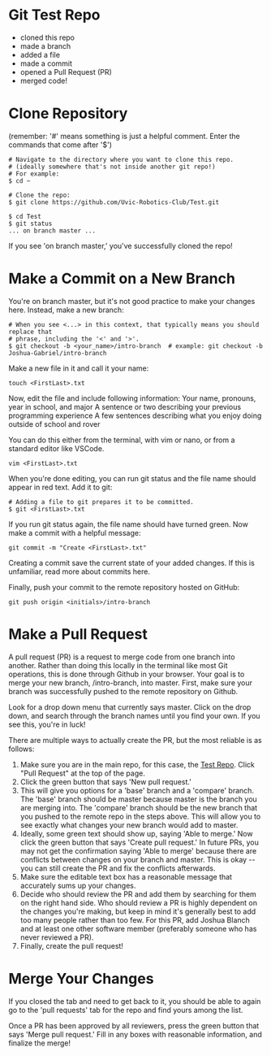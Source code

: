 # Git Test Repo

- cloned this repo
- made a branch
- added a file
- made a commit
- opened a Pull Request (PR)
- merged code!


# Clone Repository
(remember: '#' means something is just a helpful comment. Enter the commands that come after '$')
```
# Navigate to the directory where you want to clone this repo.
# (ideally somewhere that's not inside another git repo!)
# For example:
$ cd ~

# Clone the repo:
$ git clone https://github.com/Uvic-Robotics-Club/Test.git

$ cd Test
$ git status
... on branch master ...
```

If you see 'on branch master,' you've successfully cloned the repo!

# Make a Commit on a New Branch
You're on branch master, but it's not good practice to make your changes here. Instead, make a new branch:

```
# When you see <...> in this context, that typically means you should replace that
# phrase, including the '<' and '>'.
$ git checkout -b <your_name>/intro-branch  # example: git checkout -b Joshua-Gabriel/intro-branch
```
Make a new file in it and call it your name:
```
touch <FirstLast>.txt
```

Now, edit the file and include following information:
Your name, pronouns, year in school, and major
A sentence or two describing your previous programming experience
A few sentences describing what you enjoy doing outside of school and rover

You can do this either from the terminal, with vim or nano, or from a standard editor like VSCode.
```
vim <FirstLast>.txt
```

When you're done editing, you can run git status and the file name should appear in red text. Add it to git:
```
# Adding a file to git prepares it to be committed.
$ git <FirstLast>.txt
```

If you run git status again, the file name should have turned green. Now make a commit with a helpful message:
```
git commit -m "Create <FirstLast>.txt"
```

Creating a commit save the current state of your added changes. If this is unfamiliar, read more about commits here.

Finally, push your commit to the remote repository hosted on GitHub:

```
git push origin <initials>/intro-branch
```

# Make a Pull Request
A pull request (PR) is a request to merge code from one branch into another. Rather than doing this locally in the terminal like most Git operations, this is done through Github in your browser.
Your goal is to merge your new branch, <initials>/intro-branch, into master. First, make sure your branch was successfully pushed to the remote repository on Github. 

Look for a drop down menu that currently says master. Click on the drop down, and search through the branch names until you find your own. If you see this, you're in luck!

There are multiple ways to actually create the PR, but the most reliable is as follows:

1) Make sure you are in the main repo, for this case, the [Test Repo](https://github.com/Uvic-Robotics-Club/Test). Click "Pull Request" at the top of the page.
2) Click the green button that says 'New pull request.'
3) This will give you options for a 'base' branch and a 'compare' branch. The 'base' branch should be master because master is the branch you are merging into. The 'compare' branch should be the new branch that you pushed to the remote repo in the steps above. This will allow you to see exactly what changes your new branch would add to master.
4) Ideally, some green text should show up, saying 'Able to merge.' Now click the green button that says 'Create pull request.' In future PRs, you may not get the confirmation saying 'Able to merge' because there are conflicts between changes on your branch and master. This is okay -- you can still create the PR and fix the conflicts afterwards.
5) Make sure the editable text box has a reasonable message that accurately sums up your changes.
6) Decide who should review the PR and add them by searching for them on the right hand side. Who should review a PR is highly dependent on the changes you're making, but keep in mind it's generally best to add too many people rather than too few. For this PR, add Joshua Blanch and at least one other software member (preferably someone who has never reviewed a PR).
7) Finally, create the pull request!

# Merge Your Changes
If you closed the tab and need to get back to it, you should be able to again go to the 'pull requests' tab for the repo and find yours among the list.

Once a PR has been approved by all reviewers, press the green button that says 'Merge pull request.' Fill in any boxes with reasonable information, and finalize the merge!

